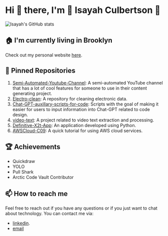 # Hi  👋 there, I'm  🌠 Isayah Culbertson 🌠

![Isayah's GitHub stats](https://github-readme-stats.vercel.app/api?username=isayahc&show_icons=true&theme=transparent)


## 🏠 I'm currently living in Brooklyn
Check out my personal website [here](https://isayahc.github.io).

## 🔭 Pinned Repositories

1. [Semi-Automated-Youtube-Channel](https://github.com/isayahc/Semi-Automated-Youtube-Channel): A semi-automated YouTube channel that has a lot of cool features for someone to use in their content generating project.
2. [Electro-clean](https://github.com/isayahc/Electro-clean): A repository for cleaning electronic data.
3. [Chat-GPT-auxillary-scripts-for-code](https://github.com/isayahc/Chat-GPT-auxillary-scripts-for-code): Scripts with the goal of making it easier for users to input information into Chat-GPT related to code design.
4. [video-text](https://github.com/isayahc/video-text): A project related to video text extraction and processing.
5. [Definitive-X2t-App](https://github.com/isayahc/Definitive-X2t-App): An application developed using Python.
6. [AWSCloud-C09](https://github.com/isayahc/AWSCloud-C09): A quick tutorial for using AWS cloud services.


## 🏆 Achievements

- Quickdraw
- YOLO
- Pull Shark
- Arctic Code Vault Contributor

## 📫 How to reach me
Feel free to reach out if you have any questions or if you just want to chat about technology. You can contact me via:
 - [linkedin](https://www.linkedin.com/in/isayahc/).
 - [email](isayahculbertson@gmail.com)

